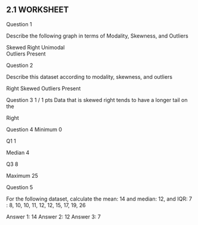 ## 2.1 WORKSHEET

Question 1

Describe the following graph in terms of Modality, Skewness, and Outliers

Skewed Right
Unimodal  
Outliers Present

Question 2

Describe this dataset according to modality, skewness, and outliers

Right Skewed
Outliers Present

Question 3
1 / 1 pts
Data that is skewed right tends to have a longer tail on the

Right

Question 4
Minimum
0

Q1
1

Median
4

Q3
8

Maximum
25


Question 5

For the following dataset, calculate the mean:  14 and median:  12, and IQR:  7
 :
8, 10, 10, 11, 12, 12, 15, 17, 19, 26

Answer 1:
14
Answer 2:
12
Answer 3:
7
